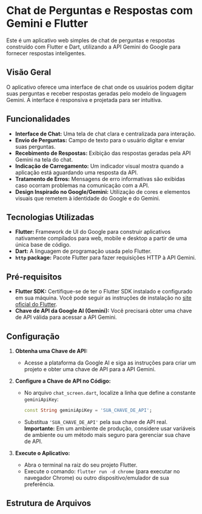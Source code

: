 # Chat de Perguntas e Respostas com Gemini e Flutter

Este é um aplicativo web simples de chat de perguntas e respostas construído com Flutter e Dart, utilizando a API Gemini do Google para fornecer respostas inteligentes.

## Visão Geral

O aplicativo oferece uma interface de chat onde os usuários podem digitar suas perguntas e receber respostas geradas pelo modelo de linguagem Gemini. A interface é responsiva e projetada para ser intuitiva.

## Funcionalidades

* **Interface de Chat:** Uma tela de chat clara e centralizada para interação.
* **Envio de Perguntas:** Campo de texto para o usuário digitar e enviar suas perguntas.
* **Recebimento de Respostas:** Exibição das respostas geradas pela API Gemini na tela do chat.
* **Indicação de Carregamento:** Um indicador visual mostra quando a aplicação está aguardando uma resposta da API.
* **Tratamento de Erros:** Mensagens de erro informativas são exibidas caso ocorram problemas na comunicação com a API.
* **Design Inspirado no Google/Gemini:** Utilização de cores e elementos visuais que remetem à identidade do Google e do Gemini.

## Tecnologias Utilizadas

* **Flutter:** Framework de UI do Google para construir aplicativos nativamente compilados para web, mobile e desktop a partir de uma única base de código.
* **Dart:** A linguagem de programação usada pelo Flutter.
* **`http` package:** Pacote Flutter para fazer requisições HTTP à API Gemini.

## Pré-requisitos

* **Flutter SDK:** Certifique-se de ter o Flutter SDK instalado e configurado em sua máquina. Você pode seguir as instruções de instalação no [site oficial do Flutter](https://flutter.dev/docs/get-started/install).
* **Chave de API da Google AI (Gemini):** Você precisará obter uma chave de API válida para acessar a API Gemini.

## Configuração

1.  **Obtenha uma Chave de API:**
    * Acesse a plataforma da Google AI e siga as instruções para criar um projeto e obter uma chave de API para a API Gemini.

2.  **Configure a Chave de API no Código:**
    * No arquivo `chat_screen.dart`, localize a linha que define a constante `geminiApiKey`:
        ```dart
        const String geminiApiKey = 'SUA_CHAVE_DE_API';
        ```
    * Substitua `'SUA_CHAVE_DE_API'` pela sua chave de API real. **Importante:** Em um ambiente de produção, considere usar variáveis de ambiente ou um método mais seguro para gerenciar sua chave de API.

3.  **Execute o Aplicativo:**
    * Abra o terminal na raiz do seu projeto Flutter.
    * Execute o comando: `flutter run -d chrome` (para executar no navegador Chrome) ou outro dispositivo/emulador de sua preferência.

## Estrutura de Arquivos